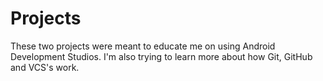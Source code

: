 # Projects
These two projects were meant to educate me on using Android Development Studios.
I'm also trying to learn more about how Git, GitHub and VCS's work.
